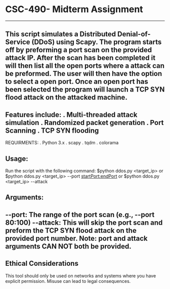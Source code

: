 # CSC-490- Midterm Assignment
--------------------------------------------------
This script simulates a Distributed Denial-of-Service (DDoS) using Scapy. The program starts off by preforming a port scan on the provided attack IP. After the scan has been completed it will then list all the open ports where a attack can be preformed. The user will then have the option to select a open port. Once an open port has been selected the program will launch a TCP SYN flood attack on the attacked machine.
-----------------------------------------------------------
Features include:
. Multi-threaded attack simulation
. Randomized packet generation
. Port Scanning
. TCP SYN flooding
-----------------------------------------------------------
REQUIRMENTS:
. Python 3.x
. scapy 
. tqdm 
. colorama

Usage:
-----------------------------------------------------------
Run the script with the following command:
$python ddos.py <target_ip>
or 
$python ddos.py <target_ip> --port <startPort:endPort>
or 
$python ddos.py <target_ip> --attack <PortNumber>

Arguments: 
-----------------------------------------------------------
--port: The range of the port scan (e.g., --port 80:100)
--attack: This will skip the port scan and preform the TCP SYN flood attack on the provided port number.
Note: port and attack arguments CAN NOT both be provided.
-----------------------------------------------------------

Ethical Considerations
-----------------------------------------------------------
This tool should only be used on networks and systems where you have explicit permission. Misuse can lead to legal consequences.



